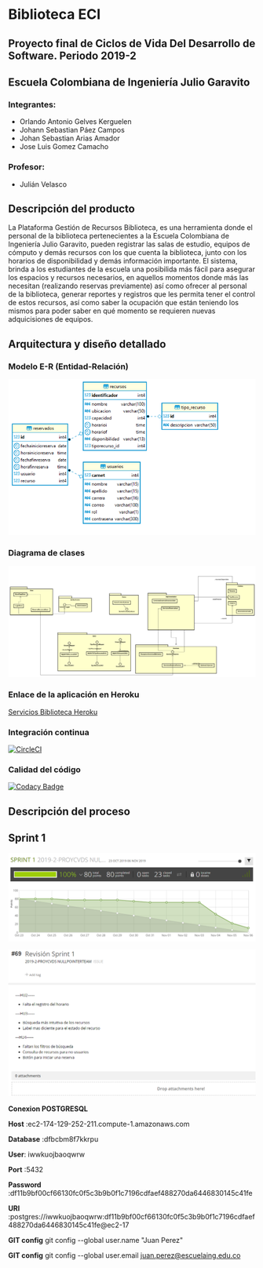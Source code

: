 # Biblioteca ECI
## Proyecto final de Ciclos de Vida Del Desarrollo de Software. Periodo 2019-2
## Escuela Colombiana de Ingeniería Julio Garavito

### Integrantes:
* Orlando Antonio Gelves Kerguelen
* Johann Sebastian Páez Campos
* Johan Sebastian Arias Amador	
* Jose Luis Gomez Camacho

### Profesor:
* Julián Velasco


## Descripción del producto
La Plataforma Gestión de Recursos Biblioteca, es una herramienta donde el personal de la biblioteca pertenecientes a la Escuela Colombiana de Ingeniería Julio Garavito, pueden registrar las salas de estudio, equipos de cómputo y demás recursos con los que cuenta la biblioteca, junto con los horarios de disponibilidad y demás información importante. El sistema, brinda a los estudiantes de la escuela una posibilida más fácil para asegurar los espacios y recursos necesarios, en aquellos momentos donde más las necesitan (realizando reservas previamente) así como ofrecer al personal de la biblioteca, generar reportes y registros que les permita tener el control de estos recursos, así como saber la ocupación que están teniendo los mismos para poder saber en qué momento se requieren nuevas adquicisiones de equipos.

## Arquitectura y diseño detallado


### Modelo E-R (Entidad-Relación)
![](img/MODEL.png)


### Diagrama de clases
![](img/DIAGRAMAPROJECTCVDS.png)

### Enlace de la aplicación en Heroku
[Servicios Biblioteca Heroku](https://biblioteca-eci.herokuapp.com)

### Integración continua
[![CircleCI](https://circleci.com/gh/NullPointerTeam1/ProyectoCVDS2019.svg?style=svg)](https://circleci.com/gh/NullPointerTeam1/ProyectoCVDS2019)

### Calidad del código
[![Codacy Badge](https://api.codacy.com/project/badge/Grade/48a154668669463aae0098daa9ab056d)](https://www.codacy.com/manual/orlandoagk/ProyectoCVDS2019?utm_source=github.com&amp;utm_medium=referral&amp;utm_content=NullPointerTeam1/ProyectoCVDS2019&amp;utm_campaign=Badge_Grade)

## Descripción del proceso


## Sprint 1


![Grafica](img/GraficaSprint1.PNG)

![Issues](img/sprint1issues.PNG)



**Conexion POSTGRESQL**

**Host** :ec2-174-129-252-211.compute-1.amazonaws.com

**Database** :dfbcbm8f7kkrpu

**User**: iwwkuojbaoqwrw

**Port** :5432

**Password** :df11b9bf00cf66130fc0f5c3b9b0f1c7196cdfaef488270da6446830145c41fe

**URI** :postgres://iwwkuojbaoqwrw:df11b9bf00cf66130fc0f5c3b9b0f1c7196cdfaef488270da6446830145c41fe@ec2-17

**GIT config** git config --global user.name "Juan Perez"

**GIT config** git config --global user.email juan.perez@escuelaing.edu.co
